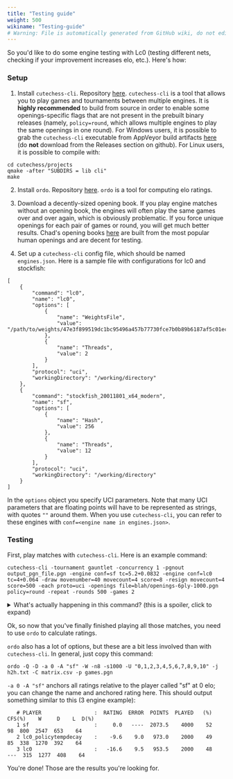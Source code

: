 ```yaml
---
title: "Testing guide"
weight: 500
wikiname: "Testing-guide"
# Warning: File is automatically generated from GitHub wiki, do not edit by hand.
---
```

So you'd like to do some engine testing with Lc0 (testing different nets, checking if your improvement increases elo, etc.). Here's how:

### Setup
1. Install `cutechess-cli`. Repository [here](https://github.com/cutechess/cutechess). `cutechess-cli` is a tool that allows you to play games and tournaments between multiple engines. It is **highly recommended** to build from source in order to enable some openings-specific flags that are not present in the prebuilt binary releases (namely, `policy=round`, which allows multiple engines to play the same openings in one round). For Windows users, it is possible to grab the `cutechess-cli` executable from AppVeyor build artifacts [here](https://ci.appveyor.com/project/artoj/cutechess/builds/28410121/artifacts) (do **not** download from the Releases section on github). For Linux users, it is possible to compile with:
```
cd cutechess/projects
qmake -after "SUBDIRS = lib cli"
make
```

2. Install `ordo`. Repository [here](https://github.com/michiguel/Ordo). `ordo` is a tool for computing elo ratings.

3. Download a decently-sized opening book. If you play engine matches without an opening book, the engines will often play the same games over and over again, which is obviously problematic. If you force unique openings for each pair of games or round, you will get much better results. Chad's opening books [here](https://cdn.discordapp.com/attachments/429710776282906625/536596158018224139/openings.zip) are built from the most popular human openings and are decent for testing.

4. Set up a `cutechess-cli` config file, which should be named `engines.json`. Here is a sample file with configurations for lc0 and stockfish:
```
[
    {
        "command": "lc0",
        "name": "lc0",
        "options": [
            {
                "name": "WeightsFile",
                "value": "/path/to/weights/47e3f899519dc1bc95496a457b77730fce7b0b89b6187af5c01ecbbd02e88398"
            },
            {
                "name": "Threads",
                "value": 2
            }
        ],
        "protocol": "uci",
        "workingDirectory": "/working/directory"
    },
    {
        "command": "stockfish_20011801_x64_modern",
        "name": "sf",
        "options": [
            {
                "name": "Hash",
                "value": 256
            },
            {
                "name": "Threads",
                "value": 12
            }
        ],
        "protocol": "uci",
        "workingDirectory": "/working/directory"
    }
]
```

In the `options` object you specify UCI parameters. Note that many UCI parameters that are floating points will have to be represented as strings, with quotes `""` around them. When you use `cutechess-cli`, you can refer to these engines with `conf=<engine name in engines.json>`.

### Testing
First, play matches with `cutechess-cli`. Here is an example command:

```cutechess-cli -tournament gauntlet -concurrency 1 -pgnout output_pgn_file.pgn -engine conf=sf tc=5.2+0.0832 -engine conf=lc0 tc=4+0.064 -draw movenumber=40 movecount=4 score=8 -resign movecount=4 score=500 -each proto=uci -openings file=blah/openings-6ply-1000.pgn policy=round -repeat -rounds 500 -games 2```

<details>
  <summary>What's actually happening in this command? (this is a spoiler, click to expand) </summary>
  

  Let's walk through this command.

  `-tournament gauntlet`: this option tells us that our tournament style is a gauntlet. This means that all other engines in the list will play the first engine. There are other options, such as round-robin, which have all engines play all other engines.

  `-concurrency 1`: we play one game at a time. It is highly recommended to only ever play one game at a time to prevent engines from hogging each others' resources.

  `-pgnout output_pgn_file.pgn`: the file to store the game results in. The results are concatenated to the end of the file, so you can put multiple tournaments in the same file.

  `-engine conf=sf tc=5.2+0.0832`: add an engine player to the tournament, with config name `sf`, as seen in the `engines.json` file above. `tc` tells us the time control, here stockfish is playing with a Fischer clock at 5.2 seconds main time + 83.2 milliseconds increment.

  `-engine conf=lc0 tc=4+0.064`: see above.

  `-draw movenumber=40 movecount=4 score=8`: draw adjudication. If more than 4 moves pass with both engines having score <= 8 centipawns, and at least 40 moves have been played, call the game off as a draw.

  `-resign movecount=4 score=500`: resign adjudication. If more than 4 consecutive moves pass where both engines believe the score to be more than 500 centipawns, resign the game.

  `-each proto=uci`: both engines use the UCI protocol.

  `-openings file=blah/openings-6ply-1000.pgn policy=round -repeat -rounds 500 -games 2`: details about the games. Here we are looking at openings from the file `openings-6ply-1000.pgn`. `policy=round` tells us that if we have multiple engines, the same opening is used in each round; if we lack this then in the same round different engines will play different openings, which makes calculated ratings less accurate. `-repeat` tells us that between any pair of engines, once an opening is played, the players swap sides, so both players play from both black and white. `-rounds 500 -games 2`: a total of 500 rounds are played, with 2 games per round, for a total of 1000 games. **Games should always be 2.**
  
  
</details>


Ok, so now that you've finally finished playing all those matches, you need to use `ordo` to calculate ratings.

`ordo` also has a lot of options, but these are a bit less involved than with `cutechess-cli`. In general, just copy this command:

`ordo -Q -D -a 0 -A "sf" -W -n8 -s1000 -U "0,1,2,3,4,5,6,7,8,9,10" -j h2h.txt -C matrix.csv -p games.pgn`

`-a 0 -A "sf"` anchors all ratings relative to the player called "sf" at 0 elo; you can change the name and anchored rating here. This should output something similar to this (3 engine example):

```
   # PLAYER                 :  RATING  ERROR  POINTS  PLAYED   (%)  CFS(%)    W     D    L  D(%)
   1 sf                     :     0.0   ----  2073.5    4000    52      98  800  2547  653    64
   2 lc0_policytempdecay    :    -9.6    9.0   973.0    2000    49      85  338  1270  392    64
   3 lc0                    :   -16.6    9.5   953.5    2000    48     ---  315  1277  408    64
```

You're done! Those are the results you're looking for. 